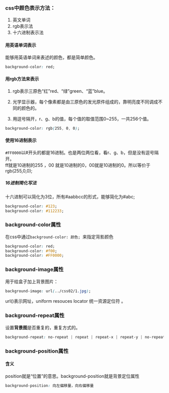 ### css中颜色表示方法：
1. 英文单词
2. rgb表示法
3. 十六进制表示法

#### 用英语单词表示
能够用英语单词来表述的颜色，都是简单颜色。

```css
background-color: red;
```

#### 用rgb方法来表示
1. rgb表示三原色“红”red、“绿”green、“蓝”blue。  
2. 光学显示器，每个像素都是由三原色的发光原件组成的，靠明亮度不同调成不同的颜色的。  
3. 用逗号隔开，r、g、b的值，每个值的取值范围0~255，一共256个值。

```css
background-color: rgb(255, 0, 0);
```

#### 使用16进制表示
`#FF0000`以#开头的都是16进制。也是两位两位看，看r、g、b，但是没有逗号隔开。  
ff就是10进制的255 ，00 就是10进制的0，00就是10进制的0。所以等价于rgb(255,0,0);

##### 16进制简化写法
十六进制可以简化为3位，所有#aabbcc的形式，能够简化为#abc;

```css
background-color: #123;
background-color: #112233;
```

### background-color属性
在css中通过`background-color: 颜色; `来指定背影颜色  

```css
background-color: red;
background-color: #f00;
background-color: #FF0000;
```

### background-image属性
用于给盒子加上背景图片：  

```css
background-image: url(../css02/1.jpg);
```

url()表示网址，uniform resouces locator 统一资源定位符。

### background-repeat属性
设置**背景图**是否重复的，重复方式的。

```css
background-repeat: no-repeat | repeat | repeat-x | repeat-y | no-repeat;
```

### background-position属性
#### 含义
position就是“位置”的意思。background-position就是背景定位属性  

```css
background-position: 向左偏移量，向右偏移量
```
